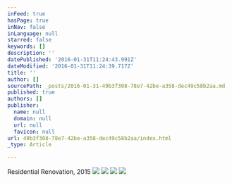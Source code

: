 ```yaml
---
inFeed: true
hasPage: true
inNav: false
inLanguage: null
starred: false
keywords: []
description: ''
datePublished: '2016-01-31T11:24:43.991Z'
dateModified: '2016-01-31T11:24:39.717Z'
title: ''
author: []
sourcePath: _posts/2016-01-31-49b3f308-78e7-42be-a358-dec49c58b2aa.md
published: true
authors: []
publisher:
  name: null
  domain: null
  url: null
  favicon: null
url: 49b3f308-78e7-42be-a358-dec49c58b2aa/index.html
_type: Article

---
```

Residential Renovation, 2015
![](https://the-grid-user-content.s3-us-west-2.amazonaws.com/cbea5911-44c9-4f20-8eaa-001b85cc19b7.jpg)
![](https://the-grid-user-content.s3-us-west-2.amazonaws.com/669f2b6d-c80d-43a0-8181-dd0a9e768b08.jpg)
![](https://the-grid-user-content.s3-us-west-2.amazonaws.com/782439e8-2fe0-48b5-8b32-86620d46091e.jpg)
![](https://the-grid-user-content.s3-us-west-2.amazonaws.com/0746ba05-7329-4665-86dc-1697995a76fc.jpg)